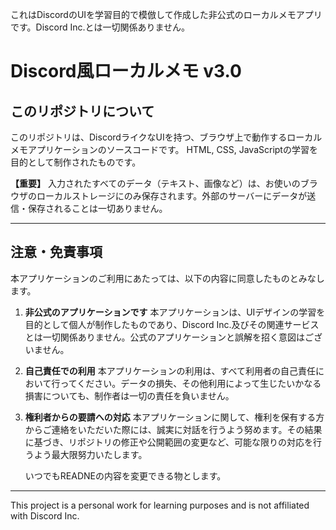 これはDiscordのUIを学習目的で模倣して作成した非公式のローカルメモアプリです。Discord Inc.とは一切関係ありません。
# Discord風ローカルメモ v3.0

## このリポジトリについて

このリポジトリは、DiscordライクなUIを持つ、ブラウザ上で動作するローカルメモアプリケーションのソースコードです。
HTML, CSS, JavaScriptの学習を目的として制作されたものです。

**【重要】** 入力されたすべてのデータ（テキスト、画像など）は、お使いのブラウザのローカルストレージにのみ保存されます。外部のサーバーにデータが送信・保存されることは一切ありません。

---

## 注意・免責事項

本アプリケーションのご利用にあたっては、以下の内容に同意したものとみなします。

1.  **非公式のアプリケーションです**
    本アプリケーションは、UIデザインの学習を目的として個人が制作したものであり、Discord Inc.及びその関連サービスとは一切関係ありません。公式のアプリケーションと誤解を招く意図はございません。

2.  **自己責任での利用**
    本アプリケーションの利用は、すべて利用者の自己責任において行ってください。データの損失、その他利用によって生じたいかなる損害についても、制作者は一切の責任を負いません。

3.  **権利者からの要請への対応**
    本アプリケーションに関して、権利を保有する方からご連絡をいただいた際には、誠実に対話を行うよう努めます。その結果に基づき、リポジトリの修正や公開範囲の変更など、可能な限りの対応を行うよう最大限努力いたします。

    いつでもREADNEの内容を変更できる物とします。

---

This project is a personal work for learning purposes and is not affiliated with Discord Inc.
